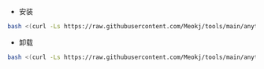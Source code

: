 * 安装
```bash
bash <(curl -Ls https://raw.githubusercontent.com/Meokj/tools/main/anytls/install.sh)
```
* 卸载
```bash
bash <(curl -Ls https://raw.githubusercontent.com/Meokj/tools/main/anytls/uninstall.sh)
```
